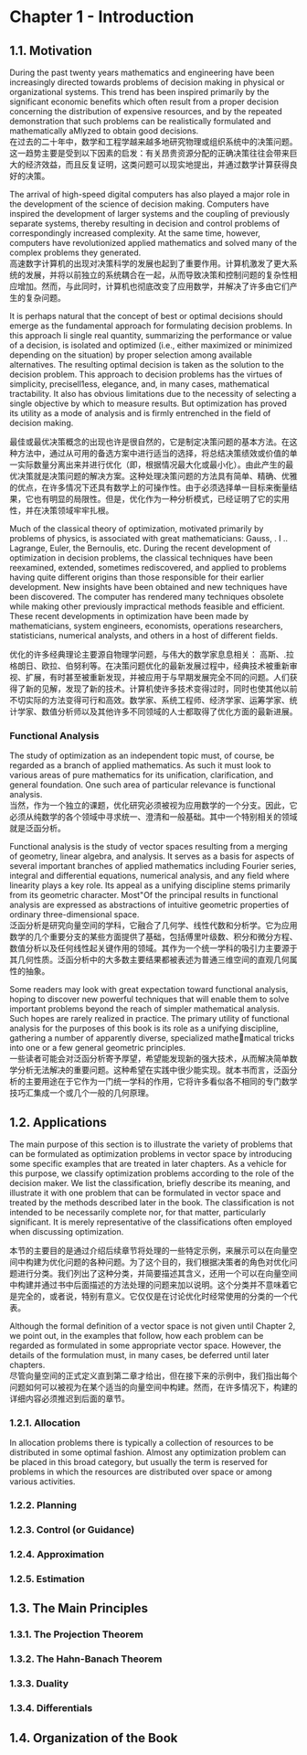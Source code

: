 # Chapter 1 - Introduction

## 1.1. Motivation
During the past twenty years mathematics and engineering have been increasingly directed towards problems of decision making in physical or organizational systems. This trend has been inspired primarily by the significant economic benefits which often result from a proper decision concerning the distribution of expensive resources, and by the repeated demonstration that such problems can be realistically formulated and mathematically aMlyzed to obtain good decisions.  
在过去的二十年中，数学和工程学越来越多地研究物理或组织系统中的决策问题。这一趋势主要是受到以下因素的启发：有关昂贵资源分配的正确决策往往会带来巨大的经济效益，而且反复证明，这类问题可以现实地提出，并通过数学计算获得良好的决策。

The arrival of high-speed digital computers has also played a major  role in the development of the science of decision making. Computers have inspired the development of larger systems and the coupling of previously separate systems, thereby resulting in decision and control problems of correspondingly increased complexity. At the same time, however, computers have revolutionized applied mathematics and solved many of the complex problems they generated.   
高速数字计算机的出现对决策科学的发展也起到了重要作用。计算机激发了更大系统的发展，并将以前独立的系统耦合在一起，从而导致决策和控制问题的复杂性相应增加。然而，与此同时，计算机也彻底改变了应用数学，并解决了许多由它们产生的复杂问题。

It is perhaps natural that the concept of best or optimal decisions should emerge as the fundamental approach for formulating decision problems. In this approach Ii single real quantity, summarizing the performance or value of a decision, is isolated and optimized (i.e., either maximized or minimized depending on the situation) by proper selection among available alternatives. The resulting optimal decision is taken as the solution to the decision problem. This approach to decision problems has the virtues of simplicity, precisell1ess, elegance, and, in many cases, mathematical tractability. It also has obvious limitations due to the necessity of selecting a single objective by which to measure results. But optimization has proved its utility as a mode of analysis and is firmly entrenched in the field of decision making. 

最佳或最优决策概念的出现也许是很自然的，它是制定决策问题的基本方法。在这种方法中，通过从可用的备选方案中进行适当的选择，将总结决策绩效或价值的单一实际数量分离出来并进行优化（即，根据情况最大化或最小化）。由此产生的最优决策就是决策问题的解决方案。这种处理决策问题的方法具有简单、精确、优雅的优点，在许多情况下还具有数学上的可操作性。由于必须选择单一目标来衡量结果，它也有明显的局限性。但是，优化作为一种分析模式，已经证明了它的实用性，并在决策领域牢牢扎根。

Much of the classical theory of optimization, motivated primarily by problems of physics, is associated with great mathematicians: Gauss, . I .. Lagrange, Euler, the Bernoulis, etc. During the recent development of optimization in decision problems, the classical techniques have been reexamined, extended, sometimes rediscovered, and applied to problems having quite different origins than those responsible for their earlier development. New insights have been obtained and new techniques have been discovered. The computer has rendered many techniques obsolete while making other previously impractical methods feasible and efficient. These recent developments in optimization have been made by mathematicians, system engineers, economists, operations researchers, statisticians, numerical analysts, and others in a host of different fields. 

优化的许多经典理论主要源自物理学问题，与伟大的数学家息息相关： 高斯、.拉格朗日、欧拉、伯努利等。在决策问题优化的最新发展过程中，经典技术被重新审视、扩展，有时甚至被重新发现，并被应用于与早期发展完全不同的问题。人们获得了新的见解，发现了新的技术。计算机使许多技术变得过时，同时也使其他以前不切实际的方法变得可行和高效。数学家、系统工程师、经济学家、运筹学家、统计学家、数值分析师以及其他许多不同领域的人士都取得了优化方面的最新进展。  

### Functional Analysis
The study of optimization as an independent topic must, of course, be regarded as a branch of applied mathematics. As such it must look to various areas of pure mathematics for its unification, clarification, and general foundation. One such area of particular relevance is functional analysis.   
当然，作为一个独立的课题，优化研究必须被视为应用数学的一个分支。因此，它必须从纯数学的各个领域中寻求统一、澄清和一般基础。其中一个特别相关的领域就是泛函分析。

Functional analysis is the study of vector spaces resulting from a merging of geometry, linear algebra, and analysis. It serves as a basis for aspects of several important branches of applied mathematics including Fourier series, integral and differential equations, numerical analysis, and any field where linearity plays a key role. Its appeal as a unifying discipline stems primarily from its geometric character. Most"Of the principal results in functional analysis are expressed as abstractions of intuitive geometric properties of ordinary three-dimensional space.   
泛函分析是研究向量空间的学科，它融合了几何学、线性代数和分析学。它为应用数学的几个重要分支的某些方面提供了基础，包括傅里叶级数、积分和微分方程、数值分析以及任何线性起关键作用的领域。其作为一个统一学科的吸引力主要源于其几何性质。泛函分析中的大多数主要结果都被表述为普通三维空间的直观几何属性的抽象。

Some readers may look with great expectation toward functional analysis, hoping to discover new powerful techniques that will enable them to solve important problems beyond the reach of simpler mathematical analysis. Such hopes are rarely realized in practice. The primary utility of functional analysis for the purposes of this book is its role as a unifying discipline, gathering a number of apparently diverse, specialized mathematical tricks into one or a few general geometric principles.    
一些读者可能会对泛函分析寄予厚望，希望能发现新的强大技术，从而解决简单数学分析无法解决的重要问题。这种希望在实践中很少能实现。就本书而言，泛函分析的主要用途在于它作为一门统一学科的作用，它将许多看似各不相同的专门数学技巧汇集成一个或几个一般的几何原理。


## 1.2. Applications
The main purpose of this section is to illustrate the variety of problems that can be formulated as optimization problems in vector space by introducing some specific examples that are treated in later chapters. As a vehicle for this purpose, we classify optimization problems according to the role of the decision maker. We list the classification, briefly describe its meaning, and illustrate it with one problem that can be formulated in vector space and treated by the methods described later in the book. The classification is not intended to be necessarily complete nor, for that matter, particularly significant. It is merely representative of the classifications often employed when discussing optimization.

本节的主要目的是通过介绍后续章节将处理的一些特定示例，来展示可以在向量空间中构建为优化问题的各种问题。为了这个目的，我们根据决策者的角色对优化问题进行分类。我们列出了这种分类，并简要描述其含义，还用一个可以在向量空间中构建并通过书中后面描述的方法处理的问题来加以说明。这个分类并不意味着它是完全的，或者说，特别有意义。它仅仅是在讨论优化时经常使用的分类的一个代表。

Although the formal definition of a vector space is not given until Chapter 2, we point out, in the examples that follow, how each problem can be regarded as formulated in some appropriate vector space. However, the details of the formulation must, in many cases, be deferred until later chapters.   
尽管向量空间的正式定义直到第二章才给出，但在接下来的示例中，我们指出每个问题如何可以被视为在某个适当的向量空间中构建。然而，在许多情况下，构建的详细内容必须推迟到后面的章节。
### 1.2.1. Allocation
In allocation problems there is typically a collection of resources to be distributed in some optimal fashion. Almost any optimization problem can be placed in this broad category, but usually the term is reserved for problems in which the resources are distributed over space or among various activities. 


### 1.2.2. Planning
### 1.2.3. Control (or Guidance)
### 1.2.4. Approximation
### 1.2.5. Estimation

## 1.3. The Main Principles

### 1.3.1. The Projection Theorem
### 1.3.2. The Hahn-Banach Theorem
### 1.3.3. Duality
### 1.3.4. Differentials

## 1.4. Organization of the Book
